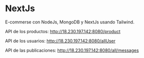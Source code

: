 # NextJs

E-commerse con NodeJs, MongoDB y NextJs usando Tailwind.


 API de los productos: http://18.230.197.142:8080/product

 API de los usuarios: http://18.230.197.142:8080/allUser

 API de las publicaciones: http://18.230.197.142:8080/all/messages
